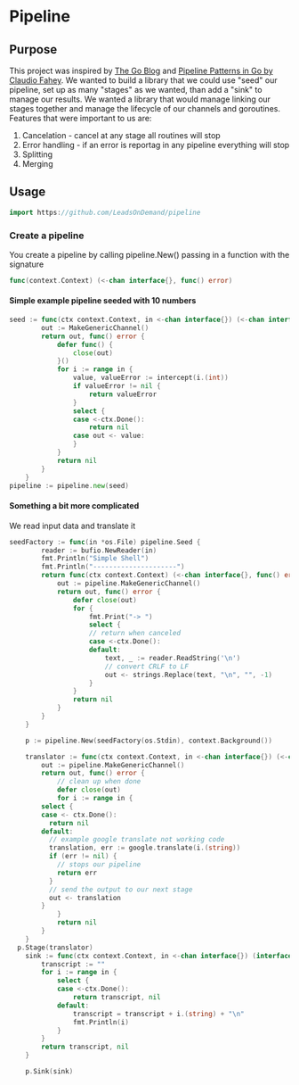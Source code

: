 # Pipeline

## Purpose
This project was inspired by [The Go Blog](https://blog.golang.org/pipelines) and [Pipeline Patterns in Go by Claudio Fahey](https://medium.com/statuscode/pipeline-patterns-in-go-a37bb3a7e61d). We wanted to build a library that we could use "seed" our pipeline, set up as many "stages" as we wanted, than add a "sink" to manage our results. We wanted a library that would manage linking our stages together and manage the lifecycle of our channels and goroutines.
Features that were important to us are:
1. Cancelation - cancel at any stage all routines will stop
2. Error handling - if an error is reportag in any pipeline everything will stop
3. Splitting
4. Merging

## Usage

```go
import https://github.com/LeadsOnDemand/pipeline
```

### Create a pipeline
You create a pipeline by calling pipeline.New() passing in a function with the signature

```go
func(context.Context) (<-chan interface{}, func() error)
```

#### Simple example pipeline seeded with 10 numbers

```go
seed := func(ctx context.Context, in <-chan interface{}) (<-chan interface{}, func() error) {
        out := MakeGenericChannel()
        return out, func() error {
            defer func() {
                close(out)
            }()
            for i := range in {
                value, valueError := intercept(i.(int))
                if valueError != nil {
                    return valueError
                }
                select {
                case <-ctx.Done():
                    return nil
                case out <- value:
                }
            }
            return nil
        }
    }
pipeline := pipeline.new(seed)
```

#### Something a bit more complicated
We read input data and translate it

```go
seedFactory := func(in *os.File) pipeline.Seed {
        reader := bufio.NewReader(in)
        fmt.Println("Simple Shell")
        fmt.Println("---------------------")
        return func(ctx context.Context) (<-chan interface{}, func() error) {
            out := pipeline.MakeGenericChannel()
            return out, func() error {
                defer close(out)
                for {
                    fmt.Print("-> ")
                    select {
                    // return when canceled
                    case <-ctx.Done():
                    default:
                        text, _ := reader.ReadString('\n')
                        // convert CRLF to LF
                        out <- strings.Replace(text, "\n", "", -1)
                    }
                }
                return nil
            }
        }
    }

    p := pipeline.New(seedFactory(os.Stdin), context.Background())

    translator := func(ctx context.Context, in <-chan interface{}) (<-chan interface{}, func() error) {
        out := pipeline.MakeGenericChannel()
        return out, func() error {
            // clean up when done
            defer close(out)
            for i := range in {
        select {
        case <- ctx.Done():
          return nil
        default:
          // example google translate not working code
          translation, err := google.translate(i.(string))
          if (err != nil) {
            // stops our pipeline
            return err
          }
          // send the output to our next stage
          out <- translation
        }
            }
            return nil
        }
    }
  p.Stage(translator)
    sink := func(ctx context.Context, in <-chan interface{}) (interface{}, error) {
        transcript := ""
        for i := range in {
            select {
            case <-ctx.Done():
                return transcript, nil
            default:
                transcript = transcript + i.(string) + "\n"
                fmt.Println(i)
            }
        }
        return transcript, nil
    }

    p.Sink(sink)

```